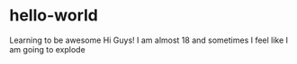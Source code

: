 hello-world
===========

Learning to be awesome
Hi Guys! I am almost 18 and sometimes I feel like I am going to explode 
